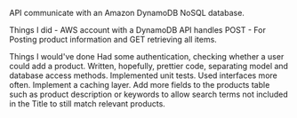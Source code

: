  API communicate with an Amazon DynamoDB NoSQL database.
 
 Things I did -
 AWS account with a DynamoDB
 API handles POST - For Posting product information and GET retrieving all items.
 
 Things I would've done
 Had some authentication, checking whether a user could add a product.
 Written, hopefully, prettier code, separating model and database access methods.
 Implemented unit tests.
 Used interfaces more often.
 Implement a caching layer.
 Add more fields to the products table such as product description or keywords to allow search terms not included in the Title to still match relevant products.
